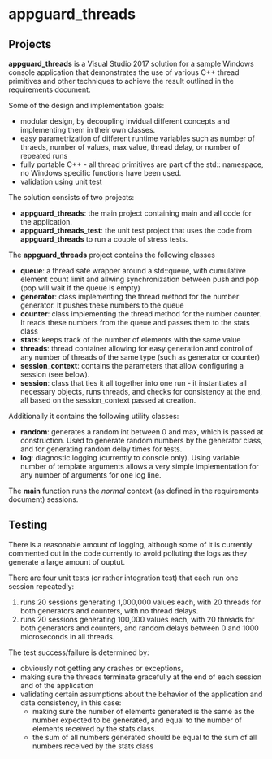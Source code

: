 # appguard_threads

## Projects
**appguard_threads** is a Visual Studio 2017 solution for a sample Windows console application that demonstrates the use of various C++ thread primitives and other techniques to achieve the result outlined in the requirements document.

Some of the design and implementation goals:
- modular design, by decoupling invidual different concepts and implementing them in their own classes.
- easy parametrization of different runtime variables such as number of thraeds, number of values, max value, thread delay, or number of repeated runs
- fully portable C++ - all thread primitives are part of the std:: namespace, no Windows specific functions have been used.
- validation using unit test

The solution consists of two projects:
- **appguard_threads**: the main project containing main and all code for the application.
- **appguard_threads_test**: the unit test project that uses the code from **appguard_threads** to run a couple of stress tests.

The **appguard_threads** project contains the following classes
- **queue**: a thread safe wrapper around a std::queue, with cumulative element count limit and allwing synchronization between push and pop (pop will wait if the queue is empty)
- **generator**: class implementing the thread method for the number generator. It pushes these numbers to the queue
- **counter**: class implementing the thread method for the number counter. It reads these numbers from the queue and passes them to the stats class
- **stats**: keeps track of the number of elements with the same value
- **threads**: thread container allowing for easy generation and control of any number of threads of the same type (such as generator or counter)
- **session_context**: contains the parameters that allow configuring a session (see below).
- **session**: class that ties it all together into one run - it instantiates all necessary objects, runs threads, and checks for consistency at the end, all based on the session_context passed at creation.

Additionally it contains the following utility classes:
- **random**: generates a random int between 0 and max, which is passed at construction. Used to generate random numbers by the generator class, and for generating random delay times for tests.
- **log**: diagnostic logging (currently to console only). Using variable number of template arguments allows a very simple implementation for any number of arguments for one log line.

The **main** function runs the *normal* context (as defined in the requirements document) sessions.

## Testing
There is a reasonable amount of logging, although some of it is currently commented out in the code currently to avoid polluting the logs as they generate a large amount of ouptut.

There are four unit tests (or rather integration test) that each run one session repeatedly:
1. runs 20 sessions generating 1,000,000 values each, with 20 threads for both generators and counters, with no thread delays.
2. runs 20 sessions generating 100,000 values each, with 20 threads for both generators and counters, and random delays between 0 and 1000 microseconds in all threads.

The test success/failure is determined by:
* obviously not getting any crashes or exceptions, 
* making sure the threads terminate gracefully at the end of each session and of the application
* validating certain assumptions about the behavior of the application and data consistency, in this case:
  * making sure the number of elements generated is the same as the number expected to be generated, and equal to the number of elements received by the stats class.
  * the sum of all numbers generated should be equal to the sum of all numbers received by the stats class
